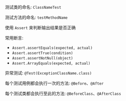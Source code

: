 测试类的命名: `ClassNameTest`

测试方法的命名: `testMethodName`

使用 `Assert` 来判断输出结果是否正确

常用断言:

- `Assert.assertEquals(expected, actual)`
- `Assert.assertTrue(condition)`
- `Assert.assertNotNull(object)`
- `Assert.ArrayEquals(expected, actual)`

异常测试: `@Test(ExceptionClassName.class)`

每个测试用例都会执行一次的方法: `@Before`、`@After`

每个测试类都会执行至此的方法: `@BeforeClass`、`@AfterClass`

